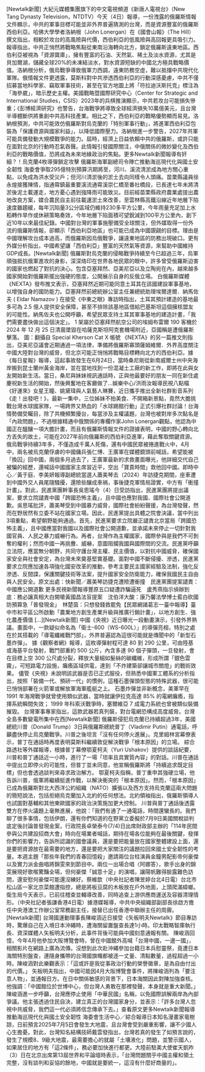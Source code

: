 [Newtalk新聞] 大紀元媒體集團旗下的中文電視頻道《新唐人電視台》（New Tang Dynasty Television，NTDTV）今天（4日）報導，一份洩露的俄羅斯情報文件顯示，中共的軍事目標可能並非外界普遍猜測的台灣，而是資源豐富的俄羅斯西伯利亞。哈佛大學學者洛納根（John Lonergan）在《國會山報》（The Hill）撰文指出，相較於攻台的高風險與代價，西伯利亞的低風險與高回報更具吸引力。報導指出，中共正悄然將戰略焦點從東南沿海轉向北方，鎖定俄羅斯遠東地區。西伯利亞被視為「資源寶庫」，擁有豐富的石油、天然氣、稀土及淡水資源，尤其是貝加爾湖，儲藏全球20%的未凍結淡水，對水資源短缺的中國北方極具戰略價值。洛納根分析，俄烏戰爭導致俄軍力西調，遠東防務空虛，難以抵擋中共現代化軍隊。俄情報文件更透露，莫斯科對中共滲透西伯利亞的行動深感憂慮，中共不僅招募當地科學家、竊取軍事技術，甚至在官方地圖上將「符拉迪沃斯托克」標注為「海參崴」，暗示歷史主權。美國戰略暨國際研究中心（Center for Strategic and International Studies，CSIS）2023年的兵棋推演顯示，中共若攻台可能損失慘重；《彭博經濟研究》也警告，台海戰爭將導致全球經濟損失10萬億美元，且台灣半導體斷供將重創中共高科技產業。相比之下，西伯利亞的戰略優勢顯而易見。洛納根預測，中共可能效仿俄羅斯對烏克蘭的「特別軍事行動」，將進軍西伯利亞包裝為「保護資源與國家利益」，以降低國際壓力。洛納根進一步警告，2027年共軍可能具備發動大規模戰爭的能力。屆時，經濟上日益依賴中共的俄羅斯，或許只能在面對北京的行動時忍氣吞聲。此情報引發國際關注，中俄關係的微妙變化及西伯利亞的戰略價值，恐將成為未來地緣政治的焦點。更多Newtalk新聞報導有奸細？！烏克蘭4枚導彈鎖定攻擊 俄羅斯海軍副總司令陣亡推動海巡現代化與國土安全韌性 海委會爭取295億特別預算汛期將至，河川、溪流清淤成為地方關心重點，以免成為洪水受災戶；但河川清淤後的淤土去向同樣令人頭痛。苗栗縣議員徐永煌接獲陳情，指通霄鎮最重要溪流通霄溪崇仁橋至番社橋段，已長達七年未將清淤後泥土載運走，地方憂心遇到強降雨可能致災。目前經苗栗縣政府農業處提出農地改良方案，媒合農民自主前往載運淤土來改善，至雲林縣高鐵沿線近年地層下陷速度雖趨緩，每年沉陷量3公分區域仍維持230多平方公里，今年雨量充足加上水稻轉作旱作或休耕策略奏效，今年地層下陷面積可望銳減到100平方公里內，創下近10年以來最佳紀錄。中國對台灣的軍事施壓備受全球關注，但外媒取得一份外流的俄羅斯情報，卻顯示「西伯利亞地區」也可能已成為中國覬覦的目標。理由是中國理解攻台成本過高，而俄羅斯因烏俄戰爭，讓遠東地區的防務出現破口。更有外媒分析指出，中國希望讓「西伯利亞」豐富的天然氣等資源，來幫助中國維持GDP成長。[Newtalk新聞] 俄羅斯對烏克蘭的侵略戰爭持續至今已超過三年，烏軍頑強抵抗俄軍進攻的身影，深深烙印在世界各地民眾的眼中，許多曾受俄羅斯迫害的國家也燃起了對抗的決心。包含亞塞拜然、亞美尼亞以及立陶宛在內，越來越多國家開始對俄羅斯擺出強硬的態度，公開展示自身的反俄立場。 白俄羅斯媒體《NEXTA》發布推文表示，亞塞拜然近期可能同意土耳其在該國建設軍事基地，以增強自身的國防能力。亞塞拜然前總統辦公室主任兼總統助理埃爾達爾．納馬佐夫 ( Eldar Namazov ) 在接受《中東之眼》專訪時指出，土耳其預計建造的基地最多可為 2.5 億人提供安全保障，甚至不排除該基地區借給巴基斯坦這個擁核盟友的可能性。納馬佐夫也公開呼籲，希望民眾支持土耳其軍事基地的建造計畫，「我們需要盡快做出這個決定」。 1 架屬於亞塞拜然航空公司的埃姆布雷爾 190 客機於 2024 年 12 月 25 日清晨墜毀在哈薩克斯坦阿克套機場附近，亞國稱是遭俄羅斯擊落。 圖：翻攝自 Special Kherson Cat X 帳號 《NEXTA》的另一篇推文則指出，亞美尼亞議會近期通過一項法律，準備將俄羅斯寡頭薩姆維爾．外界高度關注中國大陸對台灣的威脅，但北京可能正悄悄將戰略目標轉向北方的西伯利亞。據《每日星報》報導，這起事故發生在6月24日，當時桑尼剛從新南威爾士州中央海岸搬到昆士蘭州黃金海岸，並在當地找到一份混凝土工廠的新工作，即將在此與女友開始新生活。當日，桑尼與妹妹視訊通話時，正與他最要好的朋友一同在新住處慶祝新生活的開始，然後興奮地在客廳做了...娛樂中心/洪雨汝報導民視八點檔《好運來》女星王瞳、姚黛瑋與人氣藝人琳賽，近日攜手推出全新社群影音系列《走！出發吧！》，最新一集中，三位姊妹不拍美食、不開箱新景點，竟然大膽挑戰台灣水球國家隊，一場跨界又熱血的「水球踢館行動」正式引爆社群討論！台海情勢備受矚目，除了共機頻繁擾台，每當涉及主權議題，台灣也被對岸多次點名是「內政問題」，不過根據精通中俄關係的專欄作家John Lonergan觀點，他認為中國正在醞釀一項大膽計畫，而且有俄羅斯情報文件的證據表明，中國的野心轉向北方丟失的故土，可能在2027年前向俄羅斯的西伯利亞進軍，藉此奪取關鍵資源。俄烏戰爭持續3年多，不僅造成千萬人死傷，還有中國民眾被捲進戰火中，4月中，兩名被烏克蘭俘虜的中國傭兵張仁博、王廣軍在媒體鏡頭前喊話，希望能被「換囚」回中國，兩個多月過去了，王廣軍最新的求救畫面曝光，他詳細交代自己被騙的經歷，還喊話中國國家主席習近平，空出「寶貴時間」救他回中國。即時中心／黃于庭、李美妍報導副總統當選人蕭美琴去（2024）年訪捷克期間，座車遭到中國外交人員尾隨騷擾，還險些釀成車禍，事後捷克軍情局證實，中方有「衝撞計畫」。對此，民進黨團幹事長吳思瑤今（4）日受訪指出，民進黨團將提出議案，要求立院譴責中國「跨國恐怖主義」，且中國也應對我國、國際社會公開道歉。吳思瑤批評，蕭美琴受到中國暴力威脅，國際社會紛紛聲援，為台灣發聲，然而在野居然有立委不站在國家立場。因此，民進黨提出具體之院會決議，當中列出3項重點，希望朝野能夠通過。首先，民進黨要求立院嚴正譴責北京當局「跨國恐怖主義」，且中國應當對我國以及國際社會公開道歉，並承諾未來停止一切針對我國官員、人民之暴力威嚇行為。再者，台灣作為主權國家，國際參與是我們不可剝奪的權利；然而中國一再挑釁、威嚇，意圖阻攔我國與國際間的交流。民進黨呼籲立法院，應當無分朝野，共同守護台灣主權、民主價值，以對抗中國威脅，確保國家安全與社會安定，為台灣未來奠基堅實基礎。面對中國不斷侵擾、滲透，民進黨要求立院應加速各項強化國安改革的推動，參考主要民主國家經驗及法制，強化反滲透、反間諜，保護關鍵技術等法案，提升國家安全防衛能力，確保我國民主自由與人民安全。原文出處：快新聞／蕭美琴訪捷克遭險遭衝撞　民進黨團提案譴責：中國應公開道歉 更多民視新聞報導豐原五口疑遭詐騙逼死　盧秀燕指示偵辦到底：務必讓真相大白開嗆黃國昌法盲提案　沈伯洋大酸：康乃馨法學博士藍白砍國防預算急「普發現金」　林楚茵：只想發錢救罷免【民眾網諸葛志一臺中報導】臺中市和平區公所啟動「農業地方創生產業升級與推廣行銷計畫」，以地方創生、強化農產價值 […][Newtalk新聞] 中國《央視》近日曝光一段動畫演示，引發外界熱議。畫面中，一款疑似命名為「衛士-600（WS-600L）」的導彈亮相，特別之處在於其搭載的「導電纖維戰鬥部」，外界普遍認為這很可能就是傳聞中的「新型石墨炸彈」。 據《觀察者網》報導，這枚導彈射程可達 80 到 290 公里，可由陸基或海基平台發射，戰鬥部重約 500 公斤，內含多達 90 個子彈頭，一旦發射，會在目標上空 300 公尺處分裂，釋放大量細如髮絲的碳纖維，形成所謂「銀色雲霧」，可短路電力設施，癱瘓區域供電，達到「不炸建築卻讓城市關燈」的戰術效果。 儘管《央視》未說明該武器是否已正式服役，但熟悉中國軍工體系的分析指出，按照「裝備一代、預研一代」的慣例，這種石墨彈頭型態的特殊武器，很可能已悄悄部署在火箭軍或解放軍海軍艦艇之上。 石墨炸彈並非新概念，美軍早在 1991 年海灣戰爭就曾使用類似武器，當時就讓伊拉克高達 85% 的電網癱瘓，指揮系統瞬間失效； 1999 年科索沃戰爭時，塞爾維亞 7 成電力系統也曾被類似裝備摧毀。 台灣軍事專家指出，這款武器若真列裝，對台電網恐構成高度威脅。台灣全島多數變電所集中在西[Newtalk新聞] 俄羅斯侵犯烏克蘭已持續超過3年，美國總統川普（Donald Trump）3日與俄羅斯總統普丁（Vladimir Putin）通電話，呼籲盡快停止烏克蘭戰爭。川普之後坦言「沒有任何停火進展」。克里姆林宮幕僚表示，普丁在通話時再度表明莫斯科繼續敦促解決戰爭「根本原因」的立場。 綜合路透社等外媒報導，根據普丁幕僚鄂夏柯夫（Yuri Ushakov）提供的談話紀要，川普和普丁通話近一小時，進行了一場「坦率且具實質內容」的對話。川普在通話中提出立即停火的可能性，但普丁並未同意，他宣稱俄羅斯將「持續追求既定目標」但也會透過談判來尋求政治解方。 鄂夏柯夫指稱，普丁重申其強硬立場，他告訴川普，俄軍將繼續挺進作戰，以解決衝突的「根本原因」。然而，「根本原因」已成為俄羅斯對北大西洋公約組織（NATO）擴張以及西方支持烏克蘭這兩大問題的簡短說法，包括拒絕烏克蘭加入北約的任何想法。北約領袖指出，俄羅斯領導人也試圖對基輔和其他東歐國家的政治決策施加更大控制。 川普與普丁通話後透露雙方在停火議題上毫無進展，他說：「我們有通了一通電話，時間還蠻長的。我們聊了很多事情，包括伊朗，還有你們知道的在野黨立委擬於7月9日美國關稅談判底定後討論普發現金案，行政院長卓榮泰今(7/4)日出席財政部主辦的「114年民間參與公共建設招商大會」時向在場業者喊話，期待在場各位能夠在最後關鍵，發揮你們的影響力，告訴所認識的國會議員，還是要把能量放在國家整體建設上面，還是要把資源放在最需要的地方，還是要把大家關注的議題拉回來國土安全韌性的考量。本週主題「那些年我們的青春回憶殺」邀請兩位台柱演員金鐘男配影帝何豪傑以及實力派金曲唱將錦雯來到節目中。兩位一出場合唱〈阿娜答〉，歌手出身的錦雯展現好歌喉驚豔全場，但何豪傑「誠意十足」的演唱，讓陽帆難得臉露難色訪問，還安慰何豪傑可能還沒練好。蔡維歆（中央社記者陳昱婷台北4日電）台北市松山區一家北京菜館遭指控，總是將板豆腐的木板放在戶外地面，上頭爬滿蟑螂。衛生局今天表示，已前往稽查並輔導改善，同時追查上游供應商運送及容器清理情形。（中央社記者張謙香港4日電）據港媒報導，中共中央組織部副部長徐啟方擔任中央港澳工作辦公室常務副主任，接替已出任香港中聯辦主任的周霽。[Newtalk新聞] 台灣國運動理事長陳峻涵近日接受《矢板明夫Newtalk》節目專訪時，驚爆自己在入境日本沖繩時，遭海關留置盤查長達1小時。印太戰略智庫執行長、資深媒體人矢板明夫分析，此事件背後可能與中國刻意通報有關。 陳峻涵回憶，今年4月他參加大阪博覽會時，曾在中國館外高喊「台灣中國，一邊一國」，相關影片在網路上廣為流傳。沒想到此次赴沖繩參加台籍日本兵慰靈祭，竟遭日本海關特別盤查，連隨身攜帶的台灣國旗幟都被逐一丈量、清點數量，過程超過一小時。陳峻涵對此樂觀表示：「這或許是我從事政治行動的榮譽徽章，是為自由付出的代價。」 矢板明夫指出，中國可能因4月大阪博覽會事件，將陳峻涵列為「要注意人物」，並通報日方。在日中關係敏感的背景下，日本海關因此對陳加強查核。他強調：「中國館位於世博中心，但台灣人勇敢在那裡發聲，本身就是重大新聞。」 陳峻涵進一步呼籲，台灣應停止使用「中華民國」名稱，以免國際誤解兩岸為內部爭議。他主張透過住民自決，建立真正的台灣國家身分，並表示：「許多台灣人忽視中共威脅，我們這一代必須將信念傳承下去。」查看原文更多Newtalk新聞報導推動海巡現代化與國土安全韌性 海委會生活中心／綜合報導日本知名漫畫家竜樹諒，日前預言2025年7月5日會發生大地震，且台灣會受到嚴重影響，讓不少國人心生擔憂。對此，台灣知名結構技師戴雲發指出，台灣若真的發生了如預言說的，發生了規模8、9級大地震，最需要擔心的就屬「土壤液化」問題，並警示國人，如果居住的地方有「這2條件」，務必要加快進行都更。大陸前駐美大使崔天凱昨（3）日在北京出席第13屆世界和平論壇時表示，「台灣問題關乎中國主權和領土完整，沒有談判和妥協的餘地，中國就是要統一，這沒有什麼好商量的」。
